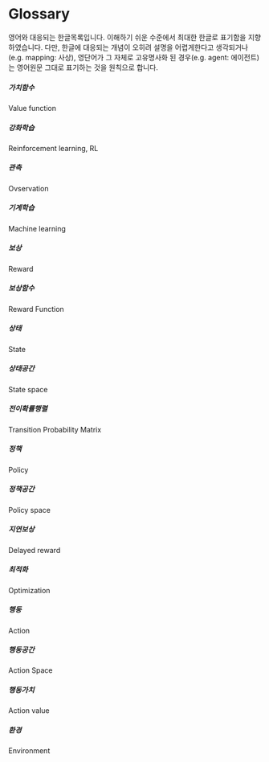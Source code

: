 # Glossary

영어와 대응되는 한글목록입니다. 이해하기 쉬운 수준에서 최대한 한글로 표기함을 지향하였습니다. 다만, 한글에 대응되는 개념이 오히려 설명을 어렵게한다고 생각되거나(e.g. mapping: 사상), 영단어가 그 자체로 고유명사화 된 경우(e.g. agent: 에이전트)는 영어원문 그대로 표기하는 것을 원칙으로 합니다.

##### 가치함수
Value function

##### 강화학습
Reinforcement learning, RL

##### 관측
Ovservation

##### 기계학습
Machine learning

##### 보상
Reward

##### 보상함수
Reward Function

##### 상태
State

##### 상태공간
State space

##### 전이확률행렬
Transition Probability Matrix

##### 정책
Policy

##### 정책공간
Policy space

##### 지연보상
Delayed reward

##### 최적화
Optimization

##### 행동
Action

##### 행동공간
Action Space

##### 행동가치
Action value

##### 환경
Environment
